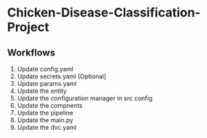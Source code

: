 # Chicken-Disease-Classification-Project


## Workflows

1. Update config.yaml
2. Update secrets.yaml [Optional]
3. Update params.yaml
4. Update the entity
5. Update the configuration manager in src config
6. Update the compnents
7. Update the pipeline
8. Update the main.py
9. Update the dvc.yaml